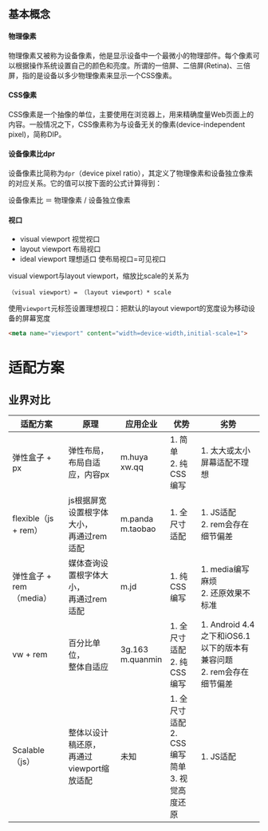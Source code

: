 ## 基本概念

#### 物理像素

物理像素又被称为设备像素，他是显示设备中一个最微小的物理部件。每个像素可以根据操作系统设置自己的颜色和亮度。所谓的一倍屏、二倍屏(Retina)、三倍屏，指的是设备以多少物理像素来显示一个CSS像素。

#### CSS像素

CSS像素是一个抽像的单位，主要使用在浏览器上，用来精确度量Web页面上的内容。一般情况之下，CSS像素称为与设备无关的像素(device-independent pixel)，简称DIP。

#### 设备像素比dpr

设备像素比简称为`dpr`（device pixel ratio），其定义了物理像素和设备独立像素的对应关系。它的值可以按下面的公式计算得到：

设备像素比 ＝ 物理像素 / 设备独立像素

#### 视口

* visual viewport 视觉视口
* layout viewport 布局视口
* ideal viewport 理想适口 使布局视口=可见视口

visual viewport与layout viewport，缩放比scale的关系为
```
（visual viewport）= （layout viewport）* scale
```

使用`viewport`元标签设置理想视口：把默认的layout viewport的宽度设为移动设备的屏幕宽度

```html
<meta name="viewport" content="width=device-width,initial-scale=1">
```

# 适配方案

## 业界对比

<table>
    <thead>
        <tr>
            <th>适配方案</th>
            <th>原理</th>
            <th>应用企业</th>
            <th>优势</th>
            <th>劣势</th>
    </tr>
    </thead>
    <tbody>
        <tr>
            <td>弹性盒子 + px</td>
            <td>弹性布局，<br/>布局自适应，内容px</td>
            <td>m.huya<br/>xw.qq</td>
            <td>1. 简单<br/>2. 纯CSS编写</td>
            <td>1. 太大或太小屏幕适配不理想</td>
        </tr>
        <tr>
            <td>flexible（js + rem）</td>
            <td>js根据屏宽设置根字体大小，<br/>再通过rem适配</td>
            <td>m.panda<br/>m.taobao</td>
            <td>1. 全尺寸适配</td>
            <td>1. JS适配<br/>2. rem会存在细节偏差</td>
        </tr>
        <tr>
            <td>弹性盒子 + rem（media）</td>
            <td>媒体查询设置根字体大小，<br/>再通过rem适配</td>
            <td>m.jd</td>
            <td>1. 纯CSS编写</td>
            <td>1. media编写麻烦<br/>2. 还原效果不标准</td>
        </tr>
        <tr>
            <td>vw + rem</td>
            <td>百分比单位，<br/>整体自适应</td>
            <td>3g.163<br/>m.quanmin</td>
            <td>1. 全尺寸适配<br/>2. 纯CSS编写</td>
            <td>1. Android 4.4之下和iOS6.1以下的版本有兼容问题<br/>2. rem会存在细节偏差</td>
        </tr>
        <tr>
            <td>Scalable（js）</td>
            <td>整体以设计稿还原，<br/>再通过viewport缩放适配</td>
            <td>未知</td>
            <td>1. 全尺寸适配<br/>2. CSS编写简单<br/>3. 视觉高度还原</td>
            <td>1. JS适配</td>
        </tr>
    </tbody>
</table>
